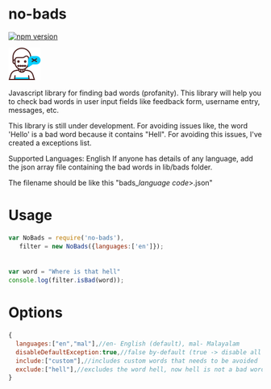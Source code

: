 # no-bads

[![npm version](https://badge.fury.io/js/no-bads.svg)](https://badge.fury.io/js/no-bads)

![no-bads](https://github.com/anooj1483/no-bads/blob/master/no_bads.png?raw=true)

Javascript library for finding bad words (profanity).
This library will help you to check bad words in user input fields like feedback form, username entry, messages, etc.

This library is still under development. For avoiding issues like, the word 'Hello' is a bad word because it contains "Hell".
For avoiding this issues, I've created a exceptions list. 

Supported Languages: English
If anyone has details of any language, add the json array file containing the bad words in lib/bads folder. 

The filename should be like this "bads_*language code*>.json"

# Usage

```javascript
var NoBads = require('no-bads'),
   filter = new NoBads({languages:['en']});


var word = "Where is that hell"
console.log(filter.isBad(word));
```

# Options

```javascript
{
  languages:["en","mal"],//en- English (default), mal- Malayalam
  disableDefaultException:true,//false by-default (true -> disable all default exception words)
  include:["custom"],//includes custom words that needs to be avoided
  exclude:["hell"],//excludes the word hell, now hell is not a bad word
}

```

